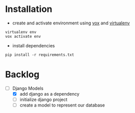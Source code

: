 # Installation

* create and activate environment using [vox](https://xon.sh/python_virtual_environments.html) and [virtualenv](https://virtualenv.pypa.io/en/latest/)
```
virtualenv env
vox activate env
```

* install dependencies
```
pip install -r requirements.txt
```

# Backlog
* [ ] Django Models
	* [x] add django as a dependency
	* [ ] initialize django project
	* [ ] create a model to represent our database
